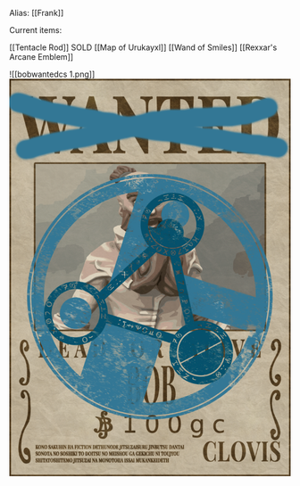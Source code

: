 Alias: [[Frank]]

Current items:

[[Tentacle Rod]] SOLD 
[[Map of Urukayxl]]
[[Wand of Smiles]]
[[Rexxar's Arcane Emblem]]

![[bobwantedcs 1.png]]
<img src="/assets/bobwantedcs.png"/>

